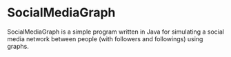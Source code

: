 # SocialMediaGraph
SocialMediaGraph is a simple program written in Java for simulating a social media network between people (with followers and followings) using graphs.
